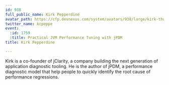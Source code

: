 ```yaml
---
id: 938
full_public_name: Kirk Pepperdine
avatar_path: https://cfp.devnexus.com/system/avatars/938/large/kirk-thumb.jpg?1510757491
twitter_name: kcpeppe
event:
  :id: 1759
  :title: Practical JVM Performance Tuning with jPDM
title: Kirk Pepperdine

---
```

Kirk is a co-founder of jClarity, a company building the next generation of application diagnostic tooling. He is the author of jPDM, a performance diagnostic model that help people to quickly identify the root cause of performance regressions.